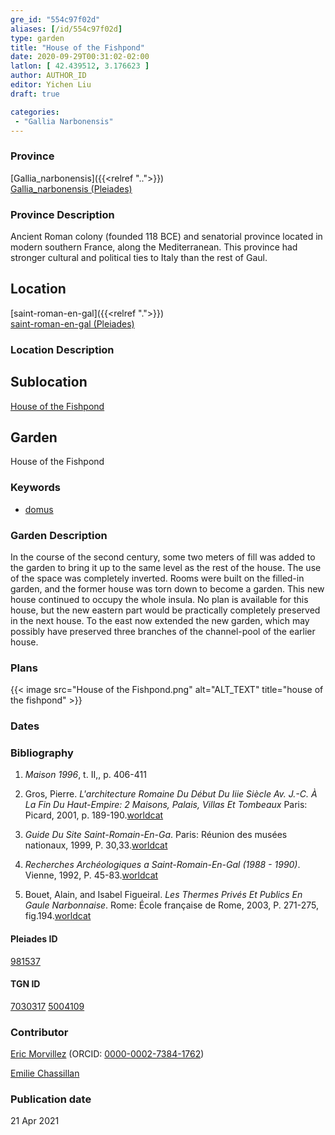 ```yaml
---
gre_id: "554c97f02d"
aliases: [/id/554c97f02d]
type: garden
title: "House of the Fishpond"
date: 2020-09-29T00:31:02-02:00
latlon: [ 42.439512, 3.176623 ]
author: AUTHOR_ID
editor: Yichen Liu
draft: true

categories:
 - "Gallia Narbonensis"
---
```


### Province

[Gallia_narbonensis]({{<relref "..">}}) \
[Gallia_narbonensis (Pleiades)](https://pleiades.stoa.org/places/981537)

### Province Description

Ancient Roman colony (founded 118 BCE) and senatorial province located in modern southern France, along the Mediterranean. This province had stronger cultural and political ties to Italy than the rest of Gaul.

## Location


[saint-roman-en-gal]({{<relref ".">}}) \
[saint-roman-en-gal (Pleiades)]()

### Location Description

<!--### Location Description-->

<!-- LEAVE THIS BLANK FOR NOW -->

## Sublocation

[House of the Fishpond](#)

<!--### Sublocation Description-->

<!-- DESCRIPTION -->

## Garden


House of the Fishpond


### Keywords

- [domus](http://vocab.getty.edu/page/aat/300005506)




### Garden Description

In the course of the second century, some two meters of fill was added to the garden to bring it up to the same level as the rest of the house. The use of the space was completely inverted. Rooms were built on the filled-in garden, and the former house was torn down to become a garden. This new house continued to occupy the whole insula. No plan is available for this house, but the new eastern part would be practically completely preserved in the next house. To the east now extended the new garden, which may possibly have preserved three branches of the channel-pool of the earlier house.


<!--### Maps-->

<!--
OLD WAY (DO NOT USE)
![alt_text](../../images/image_name.ext)
*CAPTION*

NEW WAY ↓↓↓↓
{{< image src="image_name.ext" alt="ALT_TEXT" title="CAPTION" >}}
-->

### Plans


{{< image src="House of the Fishpond.png" alt="ALT_TEXT" title="house of the fishpond" >}}


<!--### Images-->

<!--
OLD WAY (DO NOT USE)
![alt_text](../../images/image_name.ext)
*CAPTION*

NEW WAY ↓↓↓↓
{{< image src="image_name.ext" alt="ALT_TEXT" title="CAPTION" >}}
-->

### Dates



### Bibliography

1. *Maison 1996*, t. II,, p. 406-411

2. Gros, Pierre. *L'architecture Romaine Du Début Du Iiie Siècle Av. J.-C. À La Fin Du Haut-Empire: 2 Maisons, Palais, Villas Et Tombeaux* Paris: Picard, 2001, p. 189-190.[worldcat](http://www.worldcat.org/oclc/1169743067)

3. *Guide Du Site Saint-Romain-En-Ga*. Paris: Réunion des musées nationaux, 1999, P. 30,33.[worldcat](http://www.worldcat.org/oclc/43416334)

4. *Recherches Archéologiques a Saint-Romain-En-Gal (1988 - 1990)*. Vienne, 1992, P. 45-83.[worldcat](http://www.worldcat.org/oclc/1068996218)

6. Bouet, Alain, and Isabel Figueiral. *Les Thermes Privés Et Publics En Gaule Narbonnaise*. Rome: École française de Rome, 2003, P. 271-275, fig.194.[worldcat](http://www.worldcat.org/oclc/43416334)

#### Pleiades ID

[981537](https://pleiades.stoa.org/places/981537)

#### TGN ID

[7030317](http://vocab.getty.edu/page/tgn/7030317)
[5004109](http://vocab.getty.edu/page/tgn/5004109)

### Contributor

[Eric Morvillez](link) (ORCID: [0000-0002-7384-1762](https://orcid.org/0000-0002-7384-1762))

[Emilie Chassillan](link)
### Publication date


21 Apr 2021

<!--### Related articles-->

<!-- Links to other related articles. Leave blank for now -->